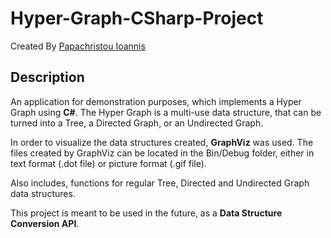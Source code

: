 # Hyper-Graph-CSharp-Project

Created By [Papachristou Ioannis](https://github.com/dit18146)

## Description

An application for demonstration purposes, which implements a Hyper Graph using **C#**. The Hyper Graph is a multi-use data structure, that can be turned into a Tree, a Directed Graph, or an Undirected Graph.  
  
In order to visualize the data structures created, **GraphViz** was used. The files created by GraphViz can be located in the Bin/Debug folder, either in text format (.dot file) or picture format (.gif file).
  
Also includes, functions for regular Tree, Directed and Undirected Graph data structures.  

  
This project is meant to be used in the future, as a **Data Structure Conversion API**.
